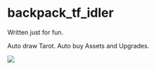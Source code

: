 # backpack_tf_idler
Written just for fun.

Auto draw Tarot.
Auto buy Assets and Upgrades.

![](https://boosty.to/shmurdik)
